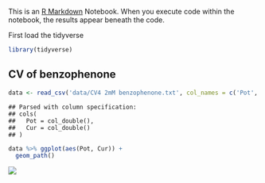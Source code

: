 This is an [R Markdown](http://rmarkdown.rstudio.com) Notebook. When you execute code within the notebook, the results appear beneath the code.

First load the tidyverse

``` r
library(tidyverse)
```

CV of benzophenone
------------------

``` r
data <- read_csv('data/CV4 2mM benzophenone.txt', col_names = c('Pot', 'Cur'), skip = 30)
```

    ## Parsed with column specification:
    ## cols(
    ##   Pot = col_double(),
    ##   Cur = col_double()
    ## )

``` r
data %>% ggplot(aes(Pot, Cur)) +
  geom_path()
```

![](http://github.com/emiltb/os_test/rmarkdown_test_files/figure-markdown_github/unnamed-chunk-3-1.png)
